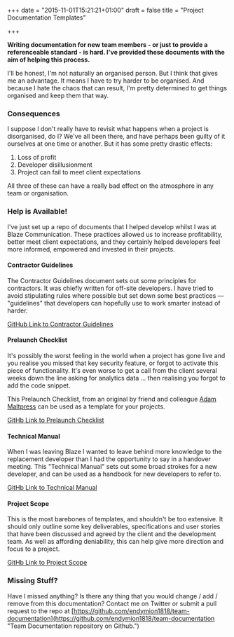+++
date = "2015-11-01T15:21:21+01:00"
draft = false
title = "Project Documentation Templates"

+++

**Writing documentation for new team members - or just to provide a referenceable standard - is hard. I've provided these documents with the aim of helping this process.**

I'll be honest, I'm not naturally an organised person. But I think that gives me an advantage. It means I have to try harder to be organised. And because I hate the chaos that can result, I'm pretty determined to get things organised and keep them that way.

### Consequences

I suppose I don't really have to revisit what happens when a project is disorganised, do I? We've all been there, and have perhaps been guilty of it ourselves at one time or another. But it has some pretty drastic effects:

1. Loss of profit
2. Developer disillusionment
3. Project can fail to meet client expectations

All three of these can have a really bad effect on the atmosphere in any team or organisation.

### Help is Available!

I've just set up a repo of documents that I helped develop whilst I was at Blaze Communication. These practices allowed us to increase profitability, better meet client expectations, and they certainly helped developers feel more informed, empowered and invested in their projects.

#### **Contractor Guidelines**

The Contractor Guidelines document sets out some principles for contractors. It was chiefly written for off-site developers. I have tried to avoid stipulating rules where possible but set down some best practices — "guidelines" that developers can hopefully use to work smarter instead of harder.

[GitHub Link to Contractor Guidelines](https://github.com/endymion1818/team-documentation/blob/master/contractor-guidelines.md "Contractor Guidelines document on Github")

#### **Prelaunch Checklist**

It's possibly the worst feeling in the world when a project has gone live and you realise you missed that key security feature, or forgot to activate this piece of functionality. It's even worse to get a call from the client several weeks down the line asking for analytics data ... then realising you forgot to add the code snippet.

This Prelaunch Checklist, from an original by friend and colleague [Adam Maltpress](http://maltpress.co.uk/ "Blog of developer Adam Maltpress") can be used as a template for your projects.

[GitHb Link to Prelaunch Checklist](https://github.com/endymion1818/team-documentation/blob/master/prelaunch-checklist.md "Prelaunch Checklist on Github.")

#### **Technical Manual**

When I was leaving Blaze I wanted to leave behind more knowledge to the replacement developer than I had the opportunity to say in a handover meeting. This "Technical Manual" sets out some broad strokes for a new developer, and can be used as a handbook for new developers to refer to.

[GitHb Link to Technical Manual](https://github.com/endymion1818/team-documentation/blob/master/technicalmanual.md "Technical Manual on Github")

#### **Project Scope**

This is the most barebones of templates, and shouldn't be too extensive. It should only outline some key deliverables, specifications and user stories that have been discussed and agreed by the client and the development team. As well as affording deniability, this can help give more direction and focus to a project.

[GitHb Link to Project Scope](https://github.com/endymion1818/team-documentation/blob/master/projectscope.md "Projet Scope on Github.")

### Missing Stuff?

Have I missed anything? Is there any thing that you would change / add / remove from this documentation? Contact me on Twitter or submit a pull request to the repo at [https://github.com/endymion1818/team-documentation](https://github.com/endymion1818/team-documentation "Team Documentation repository on Github.")

